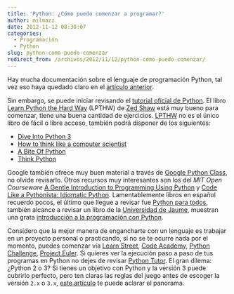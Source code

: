 ```yaml
---
title: 'Python: ¿Cómo puedo comenzar a programar?'
author: milmazz
date: 2012-11-12 08:30:07
categories:
  - Programación
  - Python
slug: python-como-puedo-comenzar
redirect_from: /archivos/2012/11/12/python-como-puedo-comenzar/
---
```


Hay mucha documentación sobre el lenguaje de programación Python, tal vez eso haya quedado claro en el [artículo
anterior](/article/2012/11/09/python-el-comienzo "Python: El Comienzo").

Sin embargo, se puede iniciar revisando el [tutorial oficial de Python](http://docs.python.org/3/tutorial/). El libro
[Learn Python the Hard Way](http://learnpythonthehardway.org/ "Learn Python The Hard Way") (LPTHW) de [Zed
Shaw](http://zedshaw.com/ "Zed Shaw") está muy bueno para comenzar, tiene una buena cantidad de ejercicios.
[LPTHW](http://learnpythonthehardway.org/ "Learn Python The Hard Way") no es el único libro de fácil o libre acceso,
también podrá disponer de los siguientes:

* [Dive Into Python 3](http://getpython3.com/diveintopython3/)
* [How to think like a computer scientist](http://www.greenteapress.com/thinkpython/thinkCSpy/thinkCSpy.pdf)
* [A Bite Of Python](http://www.swaroopch.com/notes/Python/)
* [Think Python](http://www.greenteapress.com/thinkpython/thinkpython.pdf)

Google también ofrece muy buen material a través de [Google Python
Class](http://code.google.com/edu/languages/google-python-class/), no olvide
revisarlo. Otros recursos muy interesantes son los del *MIT Open Courseware* [A
Gentle Introduction to Programming Using
Python](http://ocw.mit.edu/courses/electrical-engineering-and-computer-science/6-189-a-gentle-introduction-to-programming-using-python-january-iap-2008/)
y [Code Like a Pythonista: Idiomatic
Python](http://python.net/~goodger/projects/pycon/2007/idiomatic/handout.html).
Lamentablemente libros en español recuerdo pocos, el último que llegue a revisar
fue [Python para todos](http://mundogeek.net/tutorial-python/), también alcance
a revisar un libro de la [Universidad de Jaume](http://www.uji.es/), muestran
una grata [introducción a la programación con
Python](http://www.uji.es/bin/publ/edicions/ippython.pdf).

Considero que la mejor manera de engancharte con un lenguaje es trabajar en un
proyecto personal o practicando, si no se te ocurre nada por el momento, puedes
comenzar vía [Learn Street](http://www.learnstreet.com/lang/python/), [Code
Academy](http://www.codecademy.com/), [Python
Challenge](http://www.pythonchallenge.com/), [Project
Euler](http://projecteuler.net/). Si quieres ver la ejecución paso a paso de tus
programas en Python no dejes de revisar [Python
Tutor](http://www.pythontutor.com/). El gran dilema: ¿Python 2 o 3? Si tienes un
objetivo con Python y la versión 3 puede cubrirlo perfecto, pero ten claras las
reglas del juego antes de escoger la versión `2.x` o `3.x`, [este
artículo](http://wiki.python.org/moin/Python2orPython3) te puede aclarar el
panorama.
